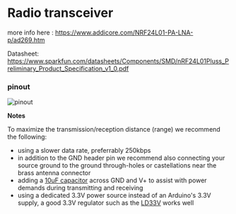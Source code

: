 # Radio transceiver

more info here : https://www.addicore.com/NRF24L01-PA-LNA-p/ad269.htm

Datasheet: https://www.sparkfun.com/datasheets/Components/SMD/nRF24L01Pluss_Preliminary_Product_Specification_v1_0.pdf

### pinout

![pinout](/Users/lutz/Projects/bongoForest/docs/pinout.png)

**Notes**

To maximize the transmission/reception distance (range) we recommend the following:

- using a slower data rate, preferrably 250kbps
- in addition to the GND header pin we recommend also connecting your source ground to the ground through-holes or castellations near the brass antenna connector
- adding a [10uF capacitor](https://www.addicore.com/10uF-50V-Electrolytic-Capacitor-p/177.htm) across GND and V+ to assist with power demands during transmitting and receiving
- using a dedicated 3.3V power source instead of an Arduino's 3.3V supply, a good 3.3V regulator such as the [LD33V](https://www.addicore.com/product-p/165.htm) works well